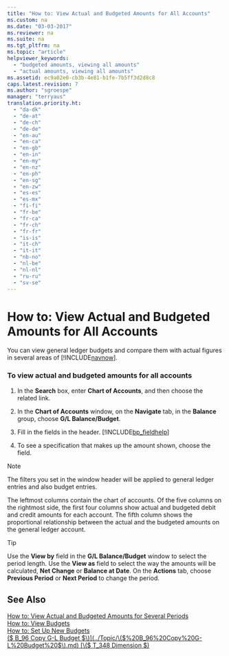 ```yaml
---
title: "How to: View Actual and Budgeted Amounts for All Accounts"
ms.custom: na
ms.date: "03-03-2017"
ms.reviewer: na
ms.suite: na
ms.tgt_pltfrm: na
ms.topic: "article"
helpviewer_keywords: 
  - "budgeted amounts, viewing all amounts"
  - "actual amounts, viewing all amounts"
ms.assetid: ec9a02e0-cb3b-4e81-b1fe-7b5ff3d2d8c8
caps.latest.revision: 7
ms.author: "sgroespe"
manager: "terryaus"
translation.priority.ht: 
  - "da-dk"
  - "de-at"
  - "de-ch"
  - "de-de"
  - "en-au"
  - "en-ca"
  - "en-gb"
  - "en-in"
  - "en-my"
  - "en-nz"
  - "en-ph"
  - "en-sg"
  - "en-zw"
  - "es-es"
  - "es-mx"
  - "fi-fi"
  - "fr-be"
  - "fr-ca"
  - "fr-ch"
  - "fr-fr"
  - "is-is"
  - "it-ch"
  - "it-it"
  - "nb-no"
  - "nl-be"
  - "nl-nl"
  - "ru-ru"
  - "sv-se"
---
```

# How to: View Actual and Budgeted Amounts for All Accounts
You can view general ledger budgets and compare them with actual figures in several areas of [!INCLUDE[navnow](../ApplicationDesign/includes/navnow_md.md)].  
  
### To view actual and budgeted amounts for all accounts  
  
1.  In the **Search** box, enter **Chart of Accounts**, and then choose the related link.  
  
2.  In the **Chart of Accounts** window, on the **Navigate** tab, in the **Balance** group, choose **G\/L Balance\/Budget**.  
  
3.  Fill in the fields in the header. [!INCLUDE[bp_fieldhelp]()]  
  
4.  To see a specification that makes up the amount shown, choose the field.  
  
> [!NOTE]  
>  The filters you set in the window header will be applied to general ledger entries and also budget entries.  
>   
>  The leftmost columns contain the chart of accounts. Of the five columns on the rightmost side, the first four columns show actual and budgeted debit and credit amounts for each account. The fifth column shows the proportional relationship between the actual and the budgeted amounts on the general ledger account.  
  
> [!TIP]  
>  Use the **View by** field in the **G\/L Balance\/Budget** window to select the period length. Use the **View as** field to select the way the amounts will be calculated, **Net Change** or **Balance at Date**. On the **Actions** tab, choose **Previous Period** or **Next Period** to change the period.  
  
## See Also  
 [How to: View Actual and Budgeted Amounts for Several Periods](../BusinessIntelligence/how-to-view-actual-and-budgeted-amounts-for-several-periods.md)   
 [How to: View Budgets](../BusinessIntelligence/how-to-view-budgets.md)   
 [How to: Set Up New Budgets](../Finance/how-to-set-up-new-budgets.md)   
 [\($ B\_96 Copy G\-L Budget $\)](../Topic/\($%20B_96%20Copy%20G-L%20Budget%20$\).md)   
 [\($ T\_348 Dimension $\)](assetId:///09a43eac-15fc-4036-9913-fe2b74a18bf3)